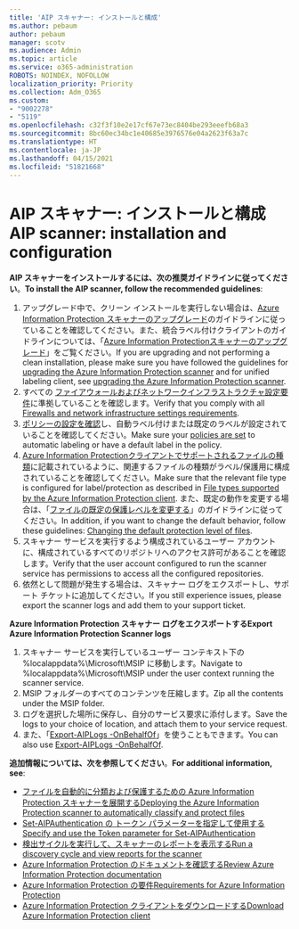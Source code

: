 ```yaml
---
title: 'AIP スキャナー: インストールと構成'
ms.author: pebaum
author: pebaum
manager: scotv
ms.audience: Admin
ms.topic: article
ms.service: o365-administration
ROBOTS: NOINDEX, NOFOLLOW
localization_priority: Priority
ms.collection: Adm_O365
ms.custom:
- "9002278"
- "5119"
ms.openlocfilehash: c32f3f10e2e17cf67e73ec8404be293eeefb68a3
ms.sourcegitcommit: 8bc60ec34bc1e40685e3976576e04a2623f63a7c
ms.translationtype: HT
ms.contentlocale: ja-JP
ms.lasthandoff: 04/15/2021
ms.locfileid: "51821668"
---
```

# <a name="aip-scanner-installation-and-configuration"></a><span data-ttu-id="05255-102">AIP スキャナー: インストールと構成</span><span class="sxs-lookup"><span data-stu-id="05255-102">AIP scanner: installation and configuration</span></span>

<span data-ttu-id="05255-103">**AIP スキャナーをインストールするには、次の推奨ガイドラインに従ってください**。</span><span class="sxs-lookup"><span data-stu-id="05255-103">**To install the AIP scanner, follow the recommended guidelines**:</span></span>

1. <span data-ttu-id="05255-104">アップグレード中で、クリーン インストールを実行しない場合は、[Azure Information Protection スキャナーのアップグレード](https://docs.microsoft.com/azure/information-protection/rms-client/client-admin-guide#upgrading-the-azure-information-protection-scanner)のガイドラインに従っていることを確認してください。また、統合ラベル付けクライアントのガイドラインについては、「[Azure Information Protectionスキャナーのアップグレード](https://docs.microsoft.com/azure/information-protection/rms-client/clientv2-admin-guide#upgrading-the-azure-information-protection-scanner)」をご覧ください。</span><span class="sxs-lookup"><span data-stu-id="05255-104">If you are upgrading and not performing a clean installation, please make sure you have followed the guidelines for [upgrading the Azure Information Protection scanner](https://docs.microsoft.com/azure/information-protection/rms-client/client-admin-guide#upgrading-the-azure-information-protection-scanner) and for unified labeling client, see [upgrading the Azure Information Protection scanner](https://docs.microsoft.com/azure/information-protection/rms-client/clientv2-admin-guide#upgrading-the-azure-information-protection-scanner).</span></span>
2. <span data-ttu-id="05255-105">すべての [ファイアウォールおよびネットワークインフラストラクチャ設定要件](https://docs.microsoft.com/azure/information-protection/requirements#firewalls-and-network-infrastructure)に準拠していることを確認します。</span><span class="sxs-lookup"><span data-stu-id="05255-105">Verify that you comply with all [Firewalls and network infrastructure settings requirements](https://docs.microsoft.com/azure/information-protection/requirements#firewalls-and-network-infrastructure).</span></span>
3. <span data-ttu-id="05255-106">[ポリシーの設定を確認](https://docs.microsoft.com/azure/information-protection/configure-policy)し、自動ラベル付けまたは既定のラベルが設定されていることを確認してください。</span><span class="sxs-lookup"><span data-stu-id="05255-106">Make sure your [policies are set](https://docs.microsoft.com/azure/information-protection/configure-policy) to automatic labeling or have a default label in the policy.</span></span>
4. <span data-ttu-id="05255-107">[Azure Information Protectionクライアントでサポートされるファイルの種類](https://docs.microsoft.com/azure/information-protection/rms-client/client-admin-guide-file-types#supported-file-types-for-classification-and-protection)に記載されているように、関連するファイルの種類がラベル/保護用に構成されていることを確認してください。</span><span class="sxs-lookup"><span data-stu-id="05255-107">Make sure that the relevant file type is configured for label/protection as described in [File types supported by the Azure Information Protection client](https://docs.microsoft.com/azure/information-protection/rms-client/client-admin-guide-file-types#supported-file-types-for-classification-and-protection).</span></span> <span data-ttu-id="05255-108">また、既定の動作を変更する場合は、「[ファイルの既定の保護レベルを変更する](https://docs.microsoft.com/azure/information-protection/rms-client/client-admin-guide-file-types#changing-the-default-protection-level-of-files)」のガイドラインに従ってください。</span><span class="sxs-lookup"><span data-stu-id="05255-108">In addition, if you want to change the default behavior, follow these guidelines: [Changing the default protection level of files](https://docs.microsoft.com/azure/information-protection/rms-client/client-admin-guide-file-types#changing-the-default-protection-level-of-files).</span></span>
5. <span data-ttu-id="05255-109">スキャナー サービスを実行するよう構成されているユーザー アカウントに、構成されているすべてのリポジトリへのアクセス許可があることを確認します。</span><span class="sxs-lookup"><span data-stu-id="05255-109">Verify that the user account configured to run the scanner service has permissions to access all the configured repositories.</span></span>
6. <span data-ttu-id="05255-110">依然として問題が発生する場合は、スキャナー ログをエクスポートし、サポート チケットに追加してください。</span><span class="sxs-lookup"><span data-stu-id="05255-110">If you still experience issues, please export the scanner logs and add them to your support ticket.</span></span>

<span data-ttu-id="05255-111">**Azure Information Protection スキャナー ログをエクスポートする**</span><span class="sxs-lookup"><span data-stu-id="05255-111">**Export Azure Information Protection Scanner logs**</span></span>

1. <span data-ttu-id="05255-112">スキャナー サービスを実行しているユーザー コンテキスト下の %localappdata%\Microsoft\MSIP に移動します。</span><span class="sxs-lookup"><span data-stu-id="05255-112">Navigate to %localappdata%\Microsoft\MSIP under the user context running the scanner service.</span></span>
2. <span data-ttu-id="05255-113">MSIP フォルダーのすべてのコンテンツを圧縮します。</span><span class="sxs-lookup"><span data-stu-id="05255-113">Zip all the contents under the MSIP folder.</span></span>
3. <span data-ttu-id="05255-114">ログを選択した場所に保存し、自分のサービス要求に添付します。</span><span class="sxs-lookup"><span data-stu-id="05255-114">Save the logs to your choice of location, and attach them to your service request.</span></span>
4. <span data-ttu-id="05255-115">また、「[Export-AIPLogs -OnBehalfOf](https://docs.microsoft.com/powershell/module/azureinformationprotection/export-aiplogs?view=azureipps)」を使うこともできます。</span><span class="sxs-lookup"><span data-stu-id="05255-115">You can also use [Export-AIPLogs -OnBehalfOf](https://docs.microsoft.com/powershell/module/azureinformationprotection/export-aiplogs?view=azureipps).</span></span>

<span data-ttu-id="05255-116">**追加情報については、次を参照してください**。</span><span class="sxs-lookup"><span data-stu-id="05255-116">**For additional information, see**:</span></span>
- [<span data-ttu-id="05255-117">ファイルを自動的に分類および保護するための Azure Information Protection スキャナーを展開する</span><span class="sxs-lookup"><span data-stu-id="05255-117">Deploying the Azure Information Protection scanner to automatically classify and protect files</span></span>](https://docs.microsoft.com/azure/information-protection/deploy-aip-scanner)
- [<span data-ttu-id="05255-118">Set-AIPAuthentication の トークン パラメーターを指定して使用する</span><span class="sxs-lookup"><span data-stu-id="05255-118">Specify and use the Token parameter for Set-AIPAuthentication</span></span>](https://docs.microsoft.com/azure/information-protection/rms-client/client-admin-guide-powershell#specify-and-use-the-token-parameter-for-set-aipauthentication)
- [<span data-ttu-id="05255-119">検出サイクルを実行して、スキャナーのレポートを表示する</span><span class="sxs-lookup"><span data-stu-id="05255-119">Run a discovery cycle and view reports for the scanner</span></span>](https://docs.microsoft.com/azure/information-protection/deploy-aip-scanner#run-a-discovery-cycle-and-view-reports-for-the-scanner)
- [<span data-ttu-id="05255-120">Azure Information Protection のドキュメントを確認する</span><span class="sxs-lookup"><span data-stu-id="05255-120">Review Azure Information Protection documentation</span></span>](https://docs.microsoft.com/azure/information-protection/what-is-information-protection)
- [<span data-ttu-id="05255-121">Azure Information Protection の要件</span><span class="sxs-lookup"><span data-stu-id="05255-121">Requirements for Azure Information Protection</span></span>](https://docs.microsoft.com/azure/information-protection/get-started/requirements)
- [<span data-ttu-id="05255-122">Azure Information Protection クライアントをダウンロードする</span><span class="sxs-lookup"><span data-stu-id="05255-122">Download Azure Information Protection client</span></span>](https://www.microsoft.com/download/details.aspx?id=53018)
